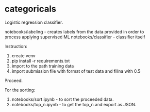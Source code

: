 # categoricals

Logistic regression classifier.

notebooks/labeling - creates labels from the data provided in order to process applying supervised ML
notebooks/classifier - classifier itself

Instruction:

1. create venv
2. pip install -r requirements.txt
3. import to the path training data 
4. import submission file with format of test data and fillna with 0.5

Proceed.

For the sorting:
1. notebooks/sort.ipynb - to sort the proceeded data.
2. notebooks/top_n.ipynb - to get the top_n and export as JSON.
